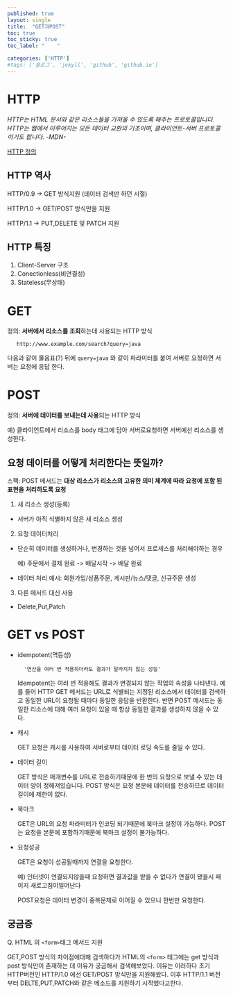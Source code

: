 ```yaml
---
published: true
layout: single
title:  "GET과POST"
toc: true
toc_sticky: true
toc_label: "    "

categories: ['HTTP']
#tags: ['블로그', 'jekyll', 'github', 'github.io']
---
```


# HTTP 

_HTTP는 HTML 문서와 같은 리소스들을 가져올 수 있도록 해주는 프로토콜입니다. HTTP는 웹에서 이루어지는 모든 데이터 교환의 기초이며, 클라이언트-서버 프로토콜이기도 합니다._ _-MDN-_

[HTTP 정의](https://developer.mozilla.org/ko/docs/Web/HTTP)



## HTTP 역사
HTTP/0.9 -> GET 방식지원 (데이터 검색만 하던 시절)

HTTP/1.0 -> GET/POST 방식만을 지원

HTTP/1.1 -> PUT,DELETE 및 PATCH 지원

## HTTP 특징
1. Client-Server 구조
2. Conectionless(비연결성)
3. Stateless(무상태)


# GET

정의:  <b>서버에서 리소스를 조회</b>하는데 사용되는 HTTP 방식

       http://www.example.com/search?query=java

다음과 같이 물음표(?) 뒤에 `query=java` 와 같이 파라미터를 붙여 서버로 요청하면 서버는 요청에 응답 한다.


# POST
정의: <b>서버에 데이터를 보내는데 사용</b>되는 HTTP 방식

예) 클라이언트에서 리소스를 body 태그에 담아 서버로요청하면 서버에선 리소스를 생성한다.
## 요청 데이터를 어떻게 처리한다는 뜻일까?
스펙: POST 메서드는 <b>대상 리소스가 리소스의 고유한 의미 체계에 따라 요청에 포함 된 표현을 처리하도록 요청</b>

1. 새 리소스 생성(등록)
- 서버가 아직 식별하지 않은 새 리소스 생성

2. 요청 데이터처리
- 단순히 데이터를 생성하거나, 변경하는 것을 넘어서 프로세스를 처리해야하는 경우       

    예) 주문에서 결제 완료 -> 배달시작 -> 배달 완료
    
- 데이터 처리 예시: 회원가입/상품주문, 게시판/뉴스/댓글, 신규주문 생성 

3. 다른 메서드 대신 사용
- Delete,Put,Patch




# GET vs POST 
- idempotent(멱등성)

        '연산을 여러 번 적용하더라도 결과가 달라지지 않는 성질' 

    Idempotent는 여러 번 적용해도 결과가 변경되지 않는 작업의 속성을 나타낸다. 예를 들어 HTTP GET 메서드는 URL로 식별되는 지정된 리소스에서 데이터를 검색하고 동일한 URL이 요청될 때마다 동일한 응답을 반환한다. 반면 POST 메서드는 동일한 리소스에 대해 여러 요청이 있을 때 항상 동일한 결과를 생성하지 않을 수 있다.

- 캐시

    GET 요청은 캐시를 사용하여 서버로부터 데이터 로딩 속도를 줄일 수 있다.
- 데이터 길이

    GET 방식은 매개변수를 URL로 전송하기때문에 한 번의 요청으로 보낼 수 있는 데이터 양이 정해져있습니다. POST 방식은 요청 본문에 데이터를 전송하므로 데이터 길이에 제한이 없다.
- 북마크 

    GET은 URL의 요청 파라미터가 인코딩 되기때문에 북마크 설정이 가능하다.
    POST는 요청을 본문에 포함하기때문에 북마크 설정이 불가능하다.

- 요청성공
   
   GET은 요청이 성공될때까지 연결을 요청한다.
    
    예) 인터넷이 연결되지않을때 요청하면 결과값을 받을 수 없다가 연결이 됐을시 페이지 새로고침이일어난다

    POST요청은 데이터 변경이 중복문제로 이어질 수 있으니 한번만 요청한다.

## 궁금증
Q. HTML 의 `<form>`태그 메서드 지원

 GET,POST 방식의 차이점에대해 검색하다가 HTML의 `<form>` 태그에는 get 방식과 post 방식만이 존재하는 데 이유가 궁금해서 검색해보았다.
이유는 이러하다 초기 HTTP버전인 HTTP/1.0 에선 GET/POST 방식만을 지원해왔다. 이후 HTTP/1.1 버전부터 DELTE,PUT,PATCH와 같은 메소드를 지원하기 시작했다고한다.





